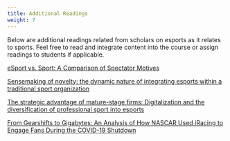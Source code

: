 ```yaml
---
title: Additional Readings
weight: 7
---
```

B﻿elow are additional readings related from scholars on esports as it relates to sports. Feel free to read and integrate content into the course or assign readings to students if applicable. 

[eSport vs. Sport: A Comparison of Spectator Motives](https://drive.google.com/file/d/1Rc-cTBk1DGgnXnELziLm8VlrAq-X1T91/view?usp=sharing)

[﻿Sensemaking of novelty: the dynamic nature of integrating esports within a traditional sport organization](https://drive.google.com/file/d/1IhvWq0v8a_lZbqaOCS--U5C4wP7R1Eab/view?usp=sharing)

[﻿The strategic advantage of mature-stage firms: Digitalization and the diversification of professional sport into esports](https://drive.google.com/file/d/1ut6Ye203kvbtQWiEjT02KSYojfXsfBc1/view?usp=sharing)

[﻿From Gearshifts to Gigabytes: An Analysis of How NASCAR Used iRacing to Engage Fans During the COVID-19 Shutdown](https://drive.google.com/file/d/12M7U4Uw5Yygn7JoDdV30zUUcVD9QuUir/view?usp=sharing)